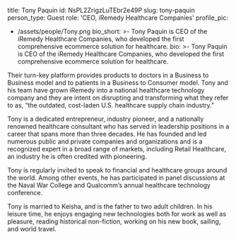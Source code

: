title: Tony Paquin
id: NsPL2ZrigzLuTEbr2e49P
slug: tony-paquin
person_type: Guest
role: 'CEO, iRemedy Healthcare Companies'
profile_pic:
  - /assets/people/Tony.png
bio_short: >-
  Tony Paquin is CEO of the iRemedy Healthcare Companies, who developed the
  first comprehensive ecommerce solution for healthcare.
bio: >-
  Tony Paquin is CEO of the iRemedy Healthcare Companies, who developed the
  first comprehensive ecommerce solution for healthcare.


  Their turn-key platform provides products to doctors in a Business to Business
  model and to patients in a Business to Consumer model. Tony and his team have
  grown iRemedy into a national healthcare technology company and they are
  intent on disrupting and transforming what they refer to as, “the outdated,
  cost-laden U.S. healthcare supply chain industry.”

  Tony is a dedicated entrepreneur, industry pioneer, and a nationally renowned
  healthcare consultant who has served in leadership positions in a career that
  spans more than three decades. He has founded and led numerous public and
  private companies and organizations and is a recognized expert in a broad
  range of markets, including Retail Healthcare, an industry he is often
  credited with pioneering.


  Tony is regularly invited to speak to financial and healthcare groups around
  the world. Among other events, he has participated in panel discussions at the
  Naval War College and Qualcomm’s annual healthcare technology conference.


  Tony is married to Keisha, and is the father to two adult children. In his
  leisure time, he enjoys engaging new technologies both for work as well as
  pleasure, reading historical non-fiction, working on his new book, sailing,
  and world travel.
